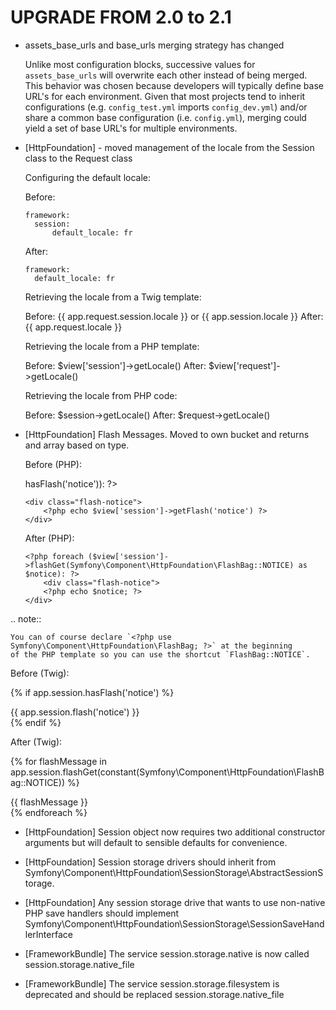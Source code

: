 UPGRADE FROM 2.0 to 2.1
=======================

* assets_base_urls and base_urls merging strategy has changed

  Unlike most configuration blocks, successive values for
  ``assets_base_urls`` will overwrite each other instead of being merged.
  This behavior was chosen because developers will typically define base
  URL's for each environment. Given that most projects tend to inherit
  configurations (e.g. ``config_test.yml`` imports ``config_dev.yml``)
  and/or share a common base configuration (i.e. ``config.yml``), merging
  could yield a set of base URL's for multiple environments.

* [HttpFoundation] - moved management of the locale from the Session class to the Request class

  Configuring the default locale:

  Before:

      framework:
        session:
            default_locale: fr

  After:

      framework:
        default_locale: fr

  Retrieving the locale from a Twig template:

  Before: {{ app.request.session.locale }} or {{ app.session.locale }}
  After: {{ app.request.locale }}

  Retrieving the locale from a PHP template:

  Before: $view['session']->getLocale()
  After: $view['request']->getLocale()

  Retrieving the locale from PHP code:

  Before: $session->getLocale()
  After: $request->getLocale()

* [HttpFoundation] Flash Messages.  Moved to own bucket and returns and array based on type.

  Before (PHP):

  <?php if ($view['session']->hasFlash('notice')): ?>
      <div class="flash-notice">
          <?php echo $view['session']->getFlash('notice') ?>
      </div>
  <?php endif; ?>

  After (PHP):

      <?php foreach ($view['session']->flashGet(Symfony\Component\HttpFoundation\FlashBag::NOTICE) as $notice): ?>
          <div class="flash-notice">
          <?php echo $notice; ?>
      </div>
  <?php endforeach; ?>

.. note::

    You can of course declare `<?php use Symfony\Component\HttpFoundation\FlashBag; ?>` at the beginning
    of the PHP template so you can use the shortcut `FlashBag::NOTICE`.

  Before (Twig):

  {% if app.session.hasFlash('notice') %}
      <div class="flash-notice">
          {{ app.session.flash('notice') }}
      </div>
  {% endif %}

  After (Twig):

  {% for flashMessage in app.session.flashGet(constant(Symfony\Component\HttpFoundation\FlashBag::NOTICE)) %}
      <div class="flash-notice">
          {{ flashMessage }}
      </div>
  {% endforeach %}

* [HttpFoundation] Session object now requires two additional constructor arguments but will default to
                   sensible defaults for convenience.

* [HttpFoundation] Session storage drivers should inherit from
                   Symfony\Component\HttpFoundation\SessionStorage\AbstractSessionStorage.

* [HttpFoundation] Any session storage drive that wants to use non-native PHP save handlers should
                   implement Symfony\Component\HttpFoundation\SessionStorage\SessionSaveHandlerInterface

* [FrameworkBundle] The service session.storage.native is now called session.storage.native_file

* [FrameworkBundle] The service session.storage.filesystem is deprecated and should be replaced
                    session.storage.native_file

